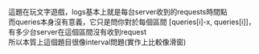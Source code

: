這題在玩文字遊戲，logs基本上就是每台server收到的requests時間點\
而queries本身沒有意義，它只是問你對於每個區間 [queries[i]-x, queries[i]]，有多少台server在這個區間沒有收到request\
所以本質上這個題目很像interval問題(實作上比較像滑窗) 